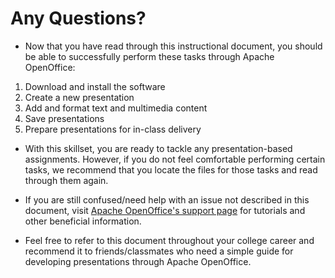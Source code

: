 # Any Questions? 
* Now that you have read through this instructional document, you should be able to successfully perform these tasks through Apache OpenOffice: 

1.	Download and install the software
2.	Create a new presentation
3.	Add and format text and multimedia content
4.	Save presentations
5.	Prepare presentations for in-class delivery 

* With this skillset, you are ready to tackle any presentation-based assignments. However, if you do not feel comfortable performing certain tasks, we recommend that you locate the files for those tasks and read through them again. 

* If you are still confused/need help with an issue not described in this document, visit [Apache OpenOffice's support page](https://www.openoffice.org/support/index.html) for tutorials and other beneficial information.

* Feel free to refer to this document throughout your college career and recommend it to friends/classmates who need a simple guide for developing presentations through Apache OpenOffice. 
